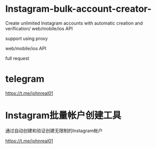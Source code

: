 # Instagram-bulk-account-creator-
Create unlimited Instagram accounts with automatic creation and verification/  web/mobile/ios API

support using proxy

web/mobile/ios API

full request

# telegram
https://t.me/johnreal01


# Instagram批量帐户创建工具

通过自动创建和验证创建无限制的Instagram帐户


https://t.me/johnreal01



